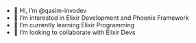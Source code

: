 - 👋 Hi, I’m @qasim-invodev
- 👀 I’m interested in Elixir Development and Phoenix Framework
- 🌱 I’m currently learning Elixir Programming
- 💞️ I’m looking to collaborate with Elixir Devs

<!---
qasim-invodev/qasim-invodev is a ✨ special ✨ repository because its `README.md` (this file) appears on your GitHub profile.
You can click the Preview link to take a look at your changes.
--->

